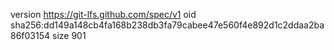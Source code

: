 version https://git-lfs.github.com/spec/v1
oid sha256:dd149a148cb4fa168b238db3fa79cabee47e560f4e892d1c2ddaa2ba86f03154
size 901
